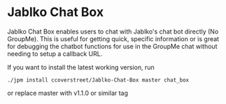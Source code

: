 # Jablko Chat Box

Jablko Chat Box enables users to chat with Jablko's chat bot directly (No GroupMe). This is useful for getting quick, specific information or is great for debugging the chatbot functions for use in the GroupMe chat without needing to setup a callback URL. 

If you want to install the latest working version, run 

`./jpm install ccoverstreet/Jablko-Chat-Box master chat_box` 

or replace master with v1.1.0 or similar tag


